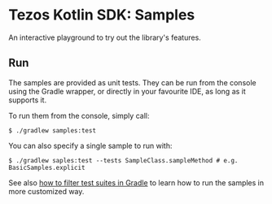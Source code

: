 # Tezos Kotlin SDK: Samples

An interactive playground to try out the library's features. 

## Run

The samples are provided as unit tests. They can be run from the console using the Gradle wrapper, or directly in your
favourite IDE, as long as it supports it.

To run them from the console, simply call:

```shell
$ ./gradlew samples:test
```

You can also specify a single sample to run with:

```shell
$ ./gradlew saples:test --tests SampleClass.sampleMethod # e.g. BasicSamples.explicit
```

See also [how to filter test suites in Gradle](https://docs.gradle.org/current/userguide/java_testing.html#test_filtering)
to learn how to run the samples in more customized way.
